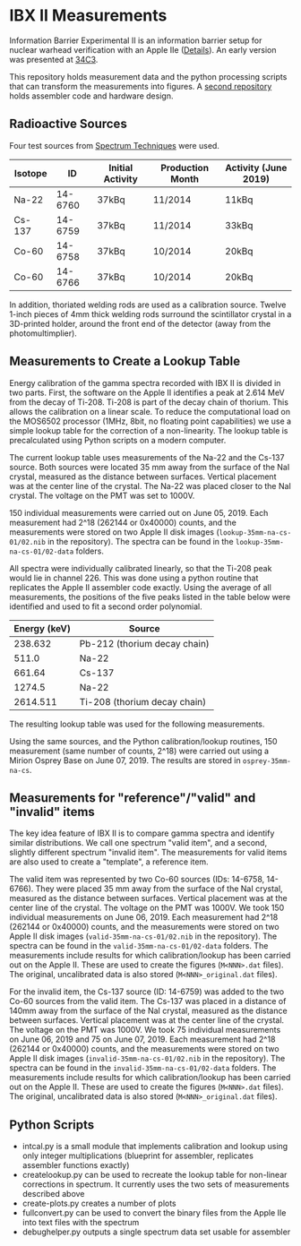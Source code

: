 # IBX II Measurements

Information Barrier Experimental II is an information barrier setup for nuclear warhead verification with an Apple IIe ([Details](http://www.vintageverification.org)). An early version was presented at [34C3](https://media.ccc.de/v/34c3-8994-vintage_computing_for_trusted_radiation_measurements_and_a_world_free_of_nuclear_weapons).

This repository holds measurement data and the python processing scripts that can transform the measurements into figures. A [second repository](https://github.com/sgs-lab/ibxII) holds assembler code and hardware design.

## Radioactive Sources 

Four test sources from [Spectrum Techniques](http://www.spectrumtechniques.com) were used.

Isotope | ID | Initial Activity | Production Month | Activity (June 2019)
--------|----|------------------|------------------|---------------------
Na-22 | 14-6760 | 37kBq | 11/2014 | 11kBq
Cs-137 | 14-6759 | 37kBq | 11/2014 | 33kBq
Co-60 | 14-6758 | 37kBq | 10/2014 | 20kBq       
Co-60 | 14-6766 | 37kBq | 10/2014 | 20kBq

In addition, thoriated welding rods are used as a calibration source. Twelve 1-inch pieces of 4mm thick welding rods surround the scintillator crystal in a 3D-printed holder, around the front end of the detector (away from the photomultimplier).

## Measurements to Create a Lookup Table

Energy calibration of the gamma spectra recorded with IBX II is divided in two parts. First, the software on the Apple II identifies a peak at 2.614 MeV from the decay of Ti-208. Ti-208 is part of the decay chain of thorium. This allows the calibration on a linear scale. To reduce the computational load on the MOS6502 processor (1MHz, 8bit, no floating point capabilities) we use a simple lookup table for the correction of a non-linearity. The lookup table is precalculated using Python scripts on a modern computer.

The current lookup table uses measurements of the Na-22 and the Cs-137 source. Both sources were located 35 mm away from the surface of the NaI crystal, measured as the distance between surfaces. Vertical placement was at the center line of the crystal. The Na-22 was placed closer to the NaI crystal. The voltage on the PMT was set to 1000V.

150 individual measurements were carried out on June 05, 2019. Each measurement had 2^18 (262144 or 0x40000) counts, and the measurements were stored on two Apple II disk images (`lookup-35mm-na-cs-01/02.nib` in the repository). The spectra can be found in the `lookup-35mm-na-cs-01/02-data` folders.

All spectra were individually calibrated linearly, so that the Ti-208 peak would lie in channel 226. This was done using a python routine that replicates the Apple II assembler code exactly. Using the average of all measurements, the positions of the five peaks listed in the table below were identified and used to fit a second order polynomial.

Energy (keV) | Source
-------------|-------
238.632 | Pb-212 (thorium decay chain)
511.0   | Na-22
661.64  | Cs-137
1274.5 | Na-22
2614.511 | Ti-208 (thorium decay chain)

The resulting lookup table was used for the following measurements.

Using the same sources, and the Python calibration/lookup routines, 150 measurement (same number of counts, 2^18) were carried out using a Mirion Osprey Base on June 07, 2019. The results are stored in `osprey-35mm-na-cs`.

## Measurements for "reference"/"valid" and "invalid" items

The key idea feature of IBX II is to compare gamma spectra and identify similar distributions. We call one spectrum "valid item", and a second, slightly different spectrum "invalid item". The measurements for valid items are also used to create a "template", a reference item.

The valid item was represented by two Co-60 sources (IDs: 14-6758, 14-6766). They were placed 35 mm away from the surface of the NaI crystal, measured as the distance between surfaces. Vertical placement was at the center line of the crystal. The voltage on the PMT was 1000V. We took 150 individual measurements on June 06, 2019. Each measurement had 2^18 (262144 or 0x40000) counts, and the measurements were stored on two Apple II disk images (`valid-35mm-na-cs-01/02.nib` in the repository). The spectra can be found in the `valid-35mm-na-cs-01/02-data` folders. The measurements include results for which calibration/lookup has been carried out on the Apple II. These are used to create the figures (`M<NNN>.dat` files). The original, uncalibrated data is also stored (`M<NNN>_original.dat` files).

For the invalid item, the Cs-137 source (ID: 14-6759) was added to the two Co-60 sources from the valid item. The Cs-137 was placed in a distance of 140mm away from the surface of the NaI crystal, measured as the distance between surfaces. Vertical placement was at the center line of the crystal. The voltage on the PMT was 1000V. We took 75 individual measurements on June 06, 2019 and 75 on June 07, 2019. Each measurement had 2^18 (262144 or 0x40000) counts, and the measurements were stored on two Apple II disk images (`invalid-35mm-na-cs-01/02.nib` in the repository). The spectra can be found in the `invalid-35mm-na-cs-01/02-data` folders. The measurements include results for which calibration/lookup has been carried out on the Apple II. These are used to create the figures (`M<NNN>.dat` files). The original, uncalibrated data is also stored (`M<NNN>_original.dat` files).

## Python Scripts

* intcal.py is a small module that implements calibration and lookup using only integer multiplications (blueprint for assembler, replicates assembler functions exactly)
* createlookup.py can be used to recreate the lookup table for non-linear corrections in spectrum. It currently uses the two sets of measurements described above
* create-plots.py creates a number of plots
* fullconvert.py can be used to convert the binary files from the Apple IIe into text files with the spectrum
* debughelper.py outputs a single spectrum data set usable for assembler
